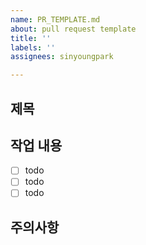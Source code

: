 ```yaml
---
name: PR_TEMPLATE.md
about: pull request template
title: ''
labels: ''
assignees: sinyoungpark

---
```


## 제목

## 작업 내용
- [ ] todo
- [ ] todo
- [ ] todo

## 주의사항
